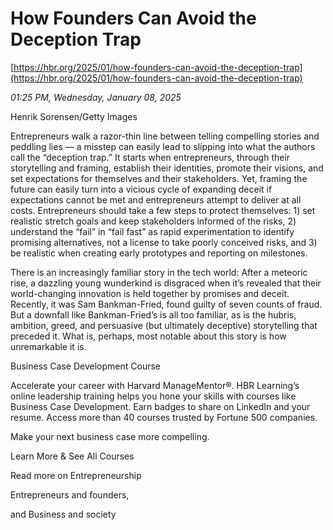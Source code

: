 # How Founders Can Avoid the Deception Trap

[https://hbr.org/2025/01/how-founders-can-avoid-the-deception-trap](https://hbr.org/2025/01/how-founders-can-avoid-the-deception-trap)

*01:25 PM, Wednesday, January 08, 2025*

Henrik Sorensen/Getty Images

Entrepreneurs walk a razor-thin line between telling compelling stories and peddling lies — a misstep can easily lead to slipping into what the authors call the “deception trap.” It starts when entrepreneurs, through their storytelling and framing, establish their identities, promote their visions, and set expectations for themselves and their stakeholders. Yet, framing the future can easily turn into a vicious cycle of expanding deceit if expectations cannot be met and entrepreneurs attempt to deliver at all costs. Entrepreneurs should take a few steps to protect themselves: 1) set realistic stretch goals and keep stakeholders informed of the risks, 2) understand the “fail” in “fail fast” as rapid experimentation to identify promising alternatives, not a license to take poorly conceived risks, and 3) be realistic when creating early prototypes and reporting on milestones.

There is an increasingly familiar story in the tech world: After a meteoric rise, a dazzling young wunderkind is disgraced when it’s revealed that their world-changing innovation is held together by promises and deceit. Recently, it was Sam Bankman-Fried, found guilty of seven counts of fraud. But a downfall like Bankman-Fried’s is all too familiar, as is the hubris, ambition, greed, and persuasive (but ultimately deceptive) storytelling that preceded it. What is, perhaps, most notable about this story is how unremarkable it is.

Business Case Development Course

Accelerate your career with Harvard ManageMentor®. HBR Learning’s online leadership training helps you hone your skills with courses like Business Case Development. Earn badges to share on LinkedIn and your resume. Access more than 40 courses trusted by Fortune 500 companies.

Make your next business case more compelling.

Learn More & See All Courses

Read more on Entrepreneurship

Entrepreneurs and founders,

and Business and society

